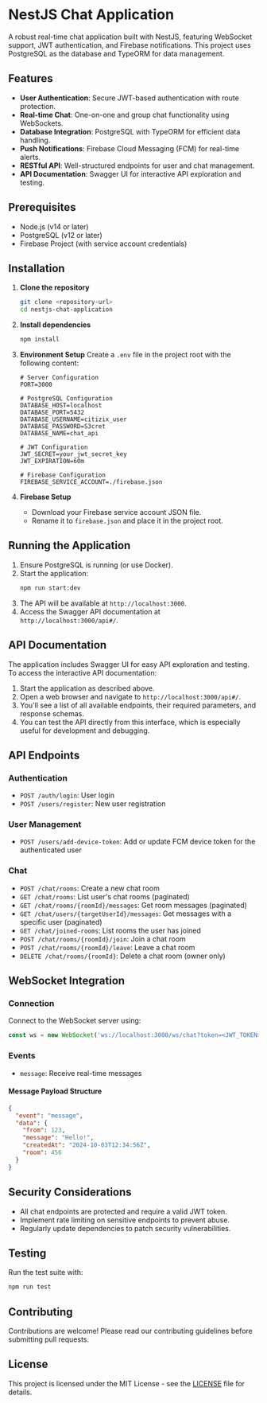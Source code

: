 # NestJS Chat Application

A robust real-time chat application built with NestJS, featuring WebSocket support, JWT authentication, and Firebase notifications. This project uses PostgreSQL as the database and TypeORM for data management.

## Features

- **User Authentication**: Secure JWT-based authentication with route protection.
- **Real-time Chat**: One-on-one and group chat functionality using WebSockets.
- **Database Integration**: PostgreSQL with TypeORM for efficient data handling.
- **Push Notifications**: Firebase Cloud Messaging (FCM) for real-time alerts.
- **RESTful API**: Well-structured endpoints for user and chat management.
- **API Documentation**: Swagger UI for interactive API exploration and testing.

## Prerequisites

- Node.js (v14 or later)
- PostgreSQL (v12 or later)
- Firebase Project (with service account credentials)

## Installation

1. **Clone the repository**
   ```bash
   git clone <repository-url>
   cd nestjs-chat-application
   ```

2. **Install dependencies**
   ```bash
   npm install
   ```

3. **Environment Setup**
   Create a `.env` file in the project root with the following content:
   ```
   # Server Configuration
   PORT=3000

   # PostgreSQL Configuration
   DATABASE_HOST=localhost
   DATABASE_PORT=5432
   DATABASE_USERNAME=citizix_user
   DATABASE_PASSWORD=S3cret
   DATABASE_NAME=chat_api

   # JWT Configuration
   JWT_SECRET=your_jwt_secret_key
   JWT_EXPIRATION=60m

   # Firebase Configuration
   FIREBASE_SERVICE_ACCOUNT=./firebase.json
   ```

4. **Firebase Setup**
   - Download your Firebase service account JSON file.
   - Rename it to `firebase.json` and place it in the project root.

## Running the Application

1. Ensure PostgreSQL is running (or use Docker).
2. Start the application:
   ```bash
   npm run start:dev
   ```
3. The API will be available at `http://localhost:3000`.
4. Access the Swagger API documentation at `http://localhost:3000/api#/`.

## API Documentation

The application includes Swagger UI for easy API exploration and testing. To access the interactive API documentation:

1. Start the application as described above.
2. Open a web browser and navigate to `http://localhost:3000/api#/`.
3. You'll see a list of all available endpoints, their required parameters, and response schemas.
4. You can test the API directly from this interface, which is especially useful for development and debugging.

## API Endpoints

### Authentication
- `POST /auth/login`: User login
- `POST /users/register`: New user registration

### User Management
- `POST /users/add-device-token`: Add or update FCM device token for the authenticated user

### Chat
- `POST /chat/rooms`: Create a new chat room
- `GET /chat/rooms`: List user's chat rooms (paginated)
- `GET /chat/rooms/{roomId}/messages`: Get room messages (paginated)
- `GET /chat/users/{targetUserId}/messages`: Get messages with a specific user (paginated)
- `GET /chat/joined-rooms`: List rooms the user has joined
- `POST /chat/rooms/{roomId}/join`: Join a chat room
- `POST /chat/rooms/{roomId}/leave`: Leave a chat room
- `DELETE /chat/rooms/{roomId}`: Delete a chat room (owner only)

## WebSocket Integration

### Connection
Connect to the WebSocket server using:
```javascript
const ws = new WebSocket('ws://localhost:3000/ws/chat?token=<JWT_TOKEN>');
```

### Events
- `message`: Receive real-time messages

#### Message Payload Structure
```json
{
  "event": "message",
  "data": {
    "from": 123,
    "message": "Hello!",
    "createdAt": "2024-10-03T12:34:56Z",
    "room": 456
  }
}
```

## Security Considerations
- All chat endpoints are protected and require a valid JWT token.
- Implement rate limiting on sensitive endpoints to prevent abuse.
- Regularly update dependencies to patch security vulnerabilities.

## Testing
Run the test suite with:
```bash
npm run test
```

## Contributing
Contributions are welcome! Please read our contributing guidelines before submitting pull requests.

## License
This project is licensed under the MIT License - see the [LICENSE](LICENSE) file for details.
